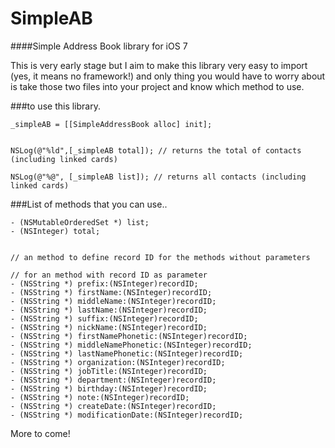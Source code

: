 SimpleAB
========

####Simple Address Book library for iOS 7

This is very early stage but I aim to make this library very easy to import (yes, it means no framework!) and only thing you would have to worry about is take those two files into your project and know which method to use.


###to use this library.

```
_simpleAB = [[SimpleAddressBook alloc] init];


NSLog(@"%ld",[_simpleAB total]); // returns the total of contacts (including linked cards)

```

```
NSLog(@"%@", [_simpleAB list]); // returns all contacts (including linked cards)
```

###List of methods that you can use..
```
- (NSMutableOrderedSet *) list;
- (NSInteger) total;


// an method to define record ID for the methods without parameters

// for an method with record ID as parameter
- (NSString *) prefix:(NSInteger)recordID;
- (NSString *) firstName:(NSInteger)recordID;
- (NSString *) middleName:(NSInteger)recordID;
- (NSString *) lastName:(NSInteger)recordID;
- (NSString *) suffix:(NSInteger)recordID;
- (NSString *) nickName:(NSInteger)recordID;
- (NSString *) firstNamePhonetic:(NSInteger)recordID;
- (NSString *) middleNamePhonetic:(NSInteger)recordID;
- (NSString *) lastNamePhonetic:(NSInteger)recordID;
- (NSString *) organization:(NSInteger)recordID;
- (NSString *) jobTitle:(NSInteger)recordID;
- (NSString *) department:(NSInteger)recordID;
- (NSString *) birthday:(NSInteger)recordID;
- (NSString *) note:(NSInteger)recordID;
- (NSString *) createDate:(NSInteger)recordID;
- (NSString *) modificationDate:(NSInteger)recordID;
```

More to come!
